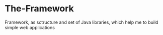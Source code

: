 # The-Framework
Framework, as sctructure and set of Java libraries, which help me to build simple web applications
